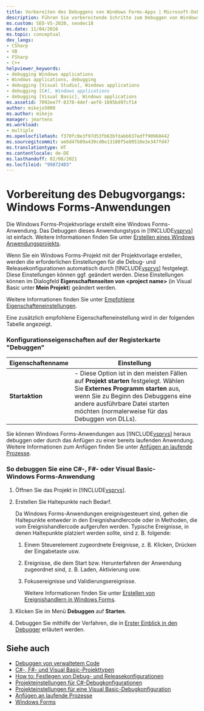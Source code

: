 ```yaml
---
title: Vorbereiten des Debuggens von Windows Forms-Apps | Microsoft-Dokumentation
description: Führen Sie vorbereitende Schritte zum Debuggen von Windows Forms-Anwendungen aus. Diese werden mithilfe der Windows Forms-Projektvorlage in Visual Studio erstellt.
ms.custom: SEO-VS-2020, seodec18
ms.date: 11/04/2016
ms.topic: conceptual
dev_langs:
- CSharp
- VB
- FSharp
- C++
helpviewer_keywords:
- debugging Windows applications
- Windows applications, debugging
- debugging [Visual Studio], Windows applications
- debugging [C#], Windows applications
- debugging [Visual Basic], Windows applications
ms.assetid: 7092ee7f-8378-4def-aef8-1695bd97cf14
author: mikejo5000
ms.author: mikejo
manager: jmartens
ms.workload:
- multiple
ms.openlocfilehash: f370fc0e3f97d53fb63bfdabb637edff90960442
ms.sourcegitcommit: ae6d47b09a439cd0e13180f5e89510e3e347fd47
ms.translationtype: HT
ms.contentlocale: de-DE
ms.lasthandoff: 02/08/2021
ms.locfileid: "99872403"
---
```

# <a name="debugging-preparation-windows-forms-applications"></a>Vorbereitung des Debugvorgangs: Windows Forms-Anwendungen
Die Windows Forms-Projektvorlage erstellt eine Windows Forms-Anwendung. Das Debuggen dieses Anwendungstyps in [!INCLUDE[vsprvs](../code-quality/includes/vsprvs_md.md)] ist einfach. Weitere Informationen finden Sie unter [Erstellen eines Windows Anwendungsprojekts](/previous-versions/visualstudio/visual-studio-2010/42wc9kk5(v=vs.100)).

 Wenn Sie ein Windows Forms-Projekt mit der Projektvorlage erstellen, werden die erforderlichen Einstellungen für die Debug- und Releasekonfigurationen automatisch durch [!INCLUDE[vsprvs](../code-quality/includes/vsprvs_md.md)] festgelegt. Diese Einstellungen können ggf. geändert werden. Diese Einstellungen können im Dialogfeld **Eigenschaftenseiten von \<project name>** (in Visual Basic unter **Mein Projekt**) geändert werden.

 Weitere Informationen finden Sie unter [Empfohlene Eigenschafteneinstellungen](../debugger/managed-debugging-recommended-property-settings.md).

 Eine zusätzlich empfohlene Eigenschafteneinstellung wird in der folgenden Tabelle angezeigt.

### <a name="configuration-properties-in-debug-tab"></a>Konfigurationseigenschaften auf der Registerkarte "Debuggen"

|**Eigenschaftenname**|**Einstellung**|
|-----------------------|-----------------|
|**Startaktion**|-   Diese Option ist in den meisten Fällen auf **Projekt starten** festgelegt. Wählen Sie **Externes Programm starten** aus, wenn Sie zu Beginn des Debuggens eine andere ausführbare Datei starten möchten (normalerweise für das Debuggen von DLLs).|

 Sie können Windows Forms-Anwendungen aus [!INCLUDE[vsprvs](../code-quality/includes/vsprvs_md.md)] heraus debuggen oder durch das Anfügen zu einer bereits laufenden Anwendung. Weitere Informationen zum Anfügen finden Sie unter [Anfügen an laufende Prozesse](../debugger/attach-to-running-processes-with-the-visual-studio-debugger.md).

### <a name="to-debug-a-c-f-or-visual-basic-windows-forms-application"></a>So debuggen Sie eine C#-, F#- oder Visual Basic-Windows Forms-Anwendung

1. Öffnen Sie das Projekt in [!INCLUDE[vsprvs](../code-quality/includes/vsprvs_md.md)].

2. Erstellen Sie Haltepunkte nach Bedarf.

    Da Windows Forms-Anwendungen ereignisgesteuert sind, gehen die Haltepunkte entweder in den Ereignishandlercode oder in Methoden, die vom Ereignishandlercode aufgerufen werden. Typische Ereignisse, in denen Haltepunkte platziert werden sollte, sind z. B. folgende:

   1. Einem Steuerelement zugeordnete Ereignisse, z. B. Klicken, Drücken der Eingabetaste usw.

   2. Ereignisse, die dem Start bzw. Herunterfahren der Anwendung zugeordnet sind, z. B. Laden, Aktivierung usw.

   3. Fokusereignisse und Validierungsereignisse.

      Weitere Informationen finden Sie unter [Erstellen von Ereignishandlern in Windows Forms](/dotnet/framework/winforms/creating-event-handlers-in-windows-forms).

3. Klicken Sie im Menü **Debuggen** auf **Starten**.

4. Debuggen Sie mithilfe der Verfahren, die in [Erster Einblick in den Debugger](../debugger/debugger-feature-tour.md) erläutert werden.

## <a name="see-also"></a>Siehe auch
- [Debuggen von verwaltetem Code](../debugger/debugging-managed-code.md)
- [C#-, F#- und Visual Basic-Projekttypen](../debugger/debugging-preparation-csharp-f-hash-and-visual-basic-project-types.md)
- [How to: Festlegen von Debug- und Releasekonfigurationen](../debugger/how-to-set-debug-and-release-configurations.md)
- [Projekteinstellungen für C#-Debugkonfigurationen](../debugger/project-settings-for-csharp-debug-configurations.md)
- [Projekteinstellungen für eine Visual Basic-Debugkonfiguration](../debugger/project-settings-for-a-visual-basic-debug-configuration.md)
- [Anfügen an laufende Prozesse](../debugger/attach-to-running-processes-with-the-visual-studio-debugger.md)
- [Windows Forms](/dotnet/framework/winforms/index)